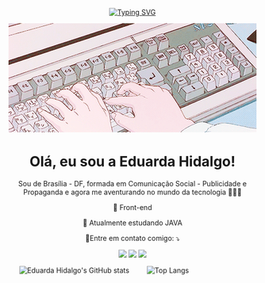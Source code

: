 <p align="center">
<a href="https://git.io/typing-svg"><img src="https://readme-typing-svg.demolab.com?font=Fira+Code&pause=1000&color=ffcbdb&size=35&center=true&width=1000&lines=Hello%2C+world+♥" alt="Typing SVG" /></a>
</p>
<p align="center">
  <img src="https://github.com/EduardaHidalgo/EduardaHidalgo/blob/main/gifreadme.gif" alt="tecnology">
  
<h1 align="center">
  Olá, eu sou a Eduarda Hidalgo!
</h1>

<p align="center"> 
 Sou de Brasília - DF, formada em Comunicação Social - Publicidade e Propaganda e agora me aventurando no mundo da tecnologia 👩🏻‍💻
</p>

<p align="center">
 💚 Front-end
</p>

<p align="center">
 📝 Atualmente estudando JAVA 
</p>
<p align="center">
  💌Entre em contato comigo: ⤵️
</p>
<div align= "center"> 
  
  <a href="https://www.instagram.com/eduarda.hidalgo/" target="_blank"><img src="https://img.shields.io/badge/-Instagram-%23E4405F?style=for-the-badge&logo=instagram&logoColor=white" target="_blank"></a>
  <a href = "mailto:contato.eduardahidalgo@gmail.com"><img src="https://img.shields.io/badge/-Gmail-%23333?style=for-the-badge&logo=gmail&logoColor=white" target="_blank"></a>
  <a href="https://www.linkedin.com/in/eduarda-hidalgo-4a2b99181/" target="_blank"><img src="https://img.shields.io/badge/-LinkedIn-%230077B5?style=for-the-badge&logo=linkedin&logoColor=white" target="_blank"></a> 
  
</div>

&nbsp;&nbsp;&nbsp;&nbsp;&nbsp;  ![Eduarda Hidalgo's GitHub stats](https://github-readme-stats.vercel.app/api?username=EduardaHidalgo&theme=dracula&bg_color=4f4045&show_icons=true&hide_title=true&hide=stars) &nbsp;&nbsp;&nbsp;&nbsp;&nbsp;&nbsp;&nbsp;
![Top Langs](https://github-readme-stats.vercel.app/api/top-langs/?username=EduardaHidalgo&layout=compact)     

        
